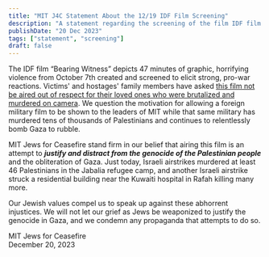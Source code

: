 ```yaml
---
title: "MIT J4C Statement About the 12/19 IDF Film Screening"
description: "A statement regarding the screening of the film IDF film 'Bearing Witness'"
publishDate: "20 Dec 2023"
tags: ["statement", "screening"]
draft: false
---
```


The IDF film “Bearing Witness” depicts 47 minutes of graphic, horrifying violence from October 7th created and screened to elicit strong, pro-war reactions. Victims' and hostages' family members have asked [this film not be aired out of respect for their loved ones who were brutalized and murdered on camera](https://www.timesofisrael.com/mental-health-professionals-implore-netanyahu-not-to-show-atrocities-film-to-public/). We question the motivation for allowing a foreign military film to be shown to the leaders of MIT while that same military has murdered tens of thousands of Palestinians and continues to relentlessly bomb Gaza to rubble.

MIT Jews for Ceasefire stand firm in our belief that airing this film is an attempt to **_justify and distract from the genocide of the Palestinian people_** and the obliteration of Gaza. Just today, Israeli airstrikes murdered at least 46 Palestinians in the Jabalia refugee camp, and another Israeli airstrike struck a residential building near the Kuwaiti hospital in Rafah killing many more.

Our Jewish values compel us to speak up against these abhorrent injustices. We will not let our grief as Jews be weaponized to justify the genocide in Gaza, and we condemn any propaganda that attempts to do so.

MIT Jews for Ceasefire
\
December 20, 2023
